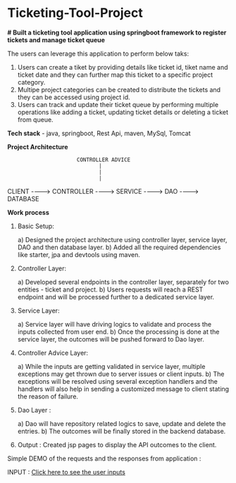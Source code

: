 # Ticketing-Tool-Project
**# Built a ticketing tool application using springboot framework to register tickets and manage ticket queue**

The users can leverage this application to perform below taks:

1) Users can create a tiket by providing details like ticket id, tiket name and ticket date and they can further map this ticket to a specific project category.
2) Multipe project categories can be created to distribute the tickets and they can be accessed using project id.
3) Users can track and update their ticket queue by performing multiple operations like adding a ticket, updating ticket details or deleting a ticket from queue.
   

**Tech stack** - java, springboot, Rest Api, maven, MySql, Tomcat



**Project Architecture**


                          CONTROLLER ADVICE       
                                 |
                                 |
                                 |
CLIENT ----> CONTROLLER ----> SERVICE ----> DAO ----> DATABASE

                                

**Work process**

1) Basic Setup:
   
   a) Designed the project architecture using controller layer, service layer, DAO and then database layer.
   b) Added all the required dependencies like starter, jpa and devtools using maven.

2) Controller Layer:
   
   a) Developed several endpoints in the controller layer, separately for two entities - ticket and project.
   b) Users requests will reach a REST endpoint and will be processed further to a dedicated service layer.

3) Service Layer:

   a) Service layer will have driving logics to validate and process the inputs collected from user end.
   b) Once the processing is done at the service layer, the outcomes will be pushed forward to Dao layer.

4) Controller Advice Layer:

   a) While the inputs are getting validated in service layer, multiple exceptions may get thrown due to server issues or client inputs.
   b) The exceptions will be resolved using several exception handlers and the handlers will also help in sending a customized message to client stating the reason 
      of failure.

5) Dao Layer :
   
   a) Dao will have repository related logics to save, update and delete the entries.
   b) The outcomes will be finally stored in the backend database.

6) Output : Created jsp pages to display the API outcomes to the client.


Simple DEMO of the requests and the responses from application :

INPUT :
[Click here to see the user inputs](https://drive.google.com/file/d/1Dfm-qtmk4GbthCtAvMwWuqn3UkO13Yc9/view?usp=drivesdk) 











